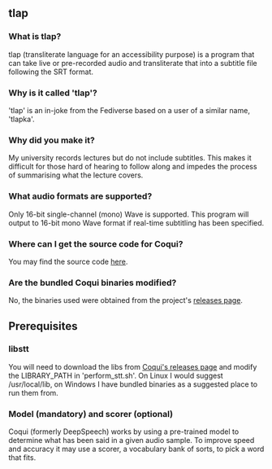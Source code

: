 ## tlap

### What is tlap?
tlap (transliterate language for an accessibility purpose) is a program that can take live or pre-recorded audio and transliterate that into a subtitle file following the SRT format.

### Why is it called 'tlap'?
'tlap' is an in-joke from the Fediverse based on a user of a similar name, 'tlapka'.

### Why did you make it?
My university records lectures but do not include subtitles. This makes it difficult for those hard of hearing to follow along and impedes the process of summarising what the lecture covers.

### What audio formats are supported?
Only 16-bit single-channel (mono) Wave is supported. This program will output to 16-bit mono Wave format if real-time subtitling has been specified.

### Where can I get the source code for Coqui?
You may find the source code [here](https://github.com/coqui-ai/STT/).

### Are the bundled Coqui binaries modified?
No, the binaries used were obtained from the project's [releases page](https://github.com/coqui-ai/STT/releases/).

## Prerequisites

### libstt
You will need to download the libs from [Coqui's releases page](https://github.com/coqui-ai/STT/releases/) and modify the LIBRARY_PATH in 'perform_stt.sh'. On Linux I would suggest /usr/local/lib, on Windows I have bundled binaries as a suggested place to run them from.

### Model (mandatory) and scorer (optional)
Coqui (formerly DeepSpeech) works by using a pre-trained model to determine what has been said in a given audio sample. To improve speed and accuracy it may use a scorer, a vocabulary bank of sorts, to pick a word that fits.
